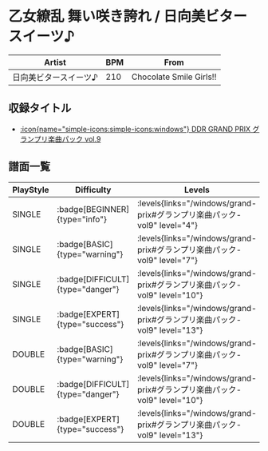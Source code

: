 # 乙女繚乱 舞い咲き誇れ / 日向美ビタースイーツ♪

|Artist|BPM|From|
|------|---|----|
|日向美ビタースイーツ♪|210|Chocolate Smile Girls!!|

## 収録タイトル

- [:icon{name="simple-icons:simple-icons:windows"} DDR GRAND PRIX グランプリ楽曲パック vol.9](/windows/grand-prix#グランプリ楽曲パック-vol9)

## 譜面一覧

|PlayStyle|Difficulty|Levels|Notes|Movie|
|---------|----------|------|-----|-----|
|SINGLE| :badge[BEGINNER]{type="info"}| :levels{links="/windows/grand-prix#グランプリ楽曲パック-vol9" level="4"}|141/17||
|SINGLE| :badge[BASIC]{type="warning"}| :levels{links="/windows/grand-prix#グランプリ楽曲パック-vol9" level="7"}|232/22||
|SINGLE| :badge[DIFFICULT]{type="danger"}| :levels{links="/windows/grand-prix#グランプリ楽曲パック-vol9" level="10"}|360/21||
|SINGLE| :badge[EXPERT]{type="success"}| :levels{links="/windows/grand-prix#グランプリ楽曲パック-vol9" level="13"}|468/25||
|DOUBLE| :badge[BASIC]{type="warning"}| :levels{links="/windows/grand-prix#グランプリ楽曲パック-vol9" level="7"}|243/24||
|DOUBLE| :badge[DIFFICULT]{type="danger"}| :levels{links="/windows/grand-prix#グランプリ楽曲パック-vol9" level="10"}|360/21||
|DOUBLE| :badge[EXPERT]{type="success"}| :levels{links="/windows/grand-prix#グランプリ楽曲パック-vol9" level="13"}|460/22||
